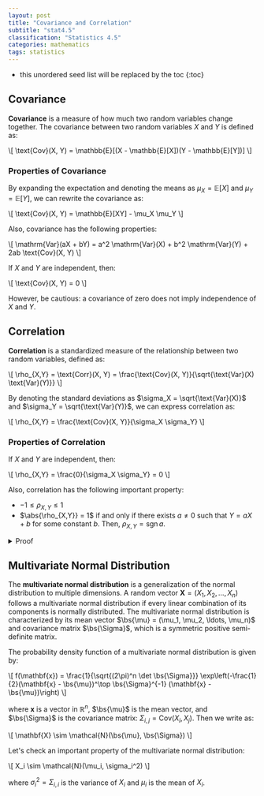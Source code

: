 ```yaml
---
layout: post
title: "Covariance and Correlation"
subtitle: "stat4.5"
classification: "Statistics 4.5"
categories: mathematics
tags: statistics
---
```


<!--more-->
* this unordered seed list will be replaced by the toc
{:toc}

## Covariance

**Covariance** is a measure of how much two random variables change together.
The covariance between two random variables $X$ and $Y$ is defined as:

\\[
\text{Cov}(X, Y) = \mathbb{E}[(X - \mathbb{E}[X])(Y - \mathbb{E}[Y])]
\\]

### Properties of Covariance

By expanding the expectation and denoting the means as $\mu_X = \mathbb{E}[X]$ and $\mu_Y = \mathbb{E}[Y]$, we can rewrite the covariance as:

\\[
\text{Cov}(X, Y) = \mathbb{E}[XY] - \mu_X \mu_Y
\\]

Also, covariance has the following properties:

\\[
\mathrm{Var}(aX + bY) = a^2 \mathrm{Var}(X) + b^2 \mathrm{Var}(Y) + 2ab \text{Cov}(X, Y)
\\]

If $X$ and $Y$ are independent, then:

\\[
\text{Cov}(X, Y) = 0
\\]

However, be cautious: a covariance of zero does not imply independence of $X$ and $Y$.

## Correlation

**Correlation** is a standardized measure of the relationship between two random variables, defined as:

\\[
\rho_{X,Y} = \text{Corr}(X, Y) = \frac{\text{Cov}(X, Y)}{\sqrt{\text{Var}(X) \text{Var}(Y)}}
\\]

By denoting the standard deviations as $\sigma_X = \sqrt{\text{Var}(X)}$ and $\sigma_Y = \sqrt{\text{Var}(Y)}$, we can express correlation as:

\\[
\rho_{X,Y} = \frac{\text{Cov}(X, Y)}{\sigma_X \sigma_Y}
\\]

### Properties of Correlation

If $X$ and $Y$ are independent, then:

\\[
\rho_{X,Y} = \frac{0}{\sigma_X \sigma_Y} = 0
\\]

Also, correlation has the following important property:
- $-1 \leq \rho_{X,Y} \leq 1$
- $\abs{\rho_{X,Y}} = 1$ if and only if there exists $a\neq 0$ such that $Y = aX + b$ for some constant $b$. Then, $\rho_{X,Y} = \text{sgn}\,a$.

<details markdown="1"><summary>Proof</summary>
\\[
\begin{align\*}
h(t) &:= \mathrm{E}\left[ ((X-\mu_X)t+(Y-\mu_Y))^2  \right] \nl
&= t^2 \sigma_X^2 + 2t \text{Cov}(X, Y) + \sigma_Y^2 \geq 0 \nl
\Rightarrow \;\; \text{Disc}_t h &= 4 \text{Cov}(X, Y)^2 - 4 \sigma_X^2 \sigma_Y^2 \leq 0 \nl
\therefore & -1 \leq \frac{\text{Cov}(X, Y)}{\sigma_X \sigma_Y} \leq 1
\end{align\*}
\\]

The equality holds if and only if the discriminant is zero, which means $h(t)$ is a perfect square. This implies that there exists a constant $a \neq 0$ such that $Y = aX + b$ for some constant $b$, leading to $\rho_{X,Y} = \text{sgn}\, a$.
</details>

## Multivariate Normal Distribution

The **multivariate normal distribution** is a generalization of the normal distribution to multiple dimensions. A random vector $\mathbf{X} = (X_1, X_2, \ldots, X_n)$ follows a multivariate normal distribution if every linear combination of its components is normally distributed.
The multivariate normal distribution is characterized by its mean vector $\bs{\mu} = (\mu_1, \mu_2, \ldots, \mu_n)$ and covariance matrix $\bs{\Sigma}$, which is a symmetric positive semi-definite matrix.

The probability density function of a multivariate normal distribution is given by:

\\[
f(\mathbf{x}) = \frac{1}{\sqrt{(2\pi)^n \det \bs{\Sigma}}} \exp\left(-\frac{1}{2}(\mathbf{x} - \bs{\mu})^\top \bs{\Sigma}^{-1} (\mathbf{x} - \bs{\mu})\right)
\\]

where $\mathbf{x}$ is a vector in $\mathbb{R}^n$, $\bs{\mu}$ is the mean vector, and $\bs{\Sigma}$ is the covariance matrix: $\Sigma_{i,j} = \text{Cov}(X_i, X_j)$.
Then we write as:

\\[
\mathbf{X} \sim \mathcal{N}(\bs{\mu}, \bs{\Sigma})
\\]

Let's check an important property of the multivariate normal distribution:

\\[
X_i \sim \mathcal{N}(\mu_i, \sigma_i^2)
\\]

where $\sigma_i^2 = \Sigma_{i,i}$ is the variance of $X_i$ and $\mu_i$ is the mean of $X_i$.